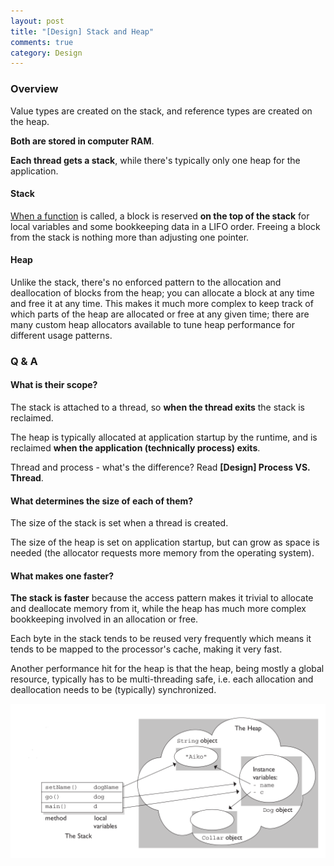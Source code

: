 ```yaml
---
layout: post
title: "[Design] Stack and Heap"
comments: true
category: Design
---
```


### Overview

Value types are created on the stack, and reference types are created on the heap.

**Both are stored in computer RAM**.

**Each thread gets a stack**, while there's typically only one heap for the application.

#### Stack

[When a function](http://stackoverflow.com/a/80113) is called, a block is reserved **on the top of the stack** for local variables and some bookkeeping data in a LIFO order. Freeing a block from the stack is nothing more than adjusting one pointer.

#### Heap

Unlike the stack, there's no enforced pattern to the allocation and deallocation of blocks from the heap; you can allocate a block at any time and free it at any time. This makes it much more complex to keep track of which parts of the heap are allocated or free at any given time; there are many custom heap allocators available to tune heap performance for different usage patterns.

### Q & A

#### What is their scope?

The stack is attached to a thread, so **when the thread exits** the stack is reclaimed.

The heap is typically allocated at application startup by the runtime, and is reclaimed **when the application (technically process) exits**.

Thread and process - what's the difference? Read **[Design] Process VS. Thread**.

#### What determines the size of each of them?

The size of the stack is set when a thread is created.

The size of the heap is set on application startup, but can grow as space is needed (the allocator requests more memory from the operating system).

#### What makes one faster?

**The stack is faster** because the access pattern makes it trivial to allocate and deallocate memory from it, while the heap has much more complex bookkeeping involved in an allocation or free.

Each byte in the stack tends to be reused very frequently which means it tends to be mapped to the processor's cache, making it very fast.

Another performance hit for the heap is that the heap, being mostly a global resource, typically has to be multi-threading safe, i.e. each allocation and deallocation needs to be (typically) synchronized.

![](/images/stack-and-heap.png)

